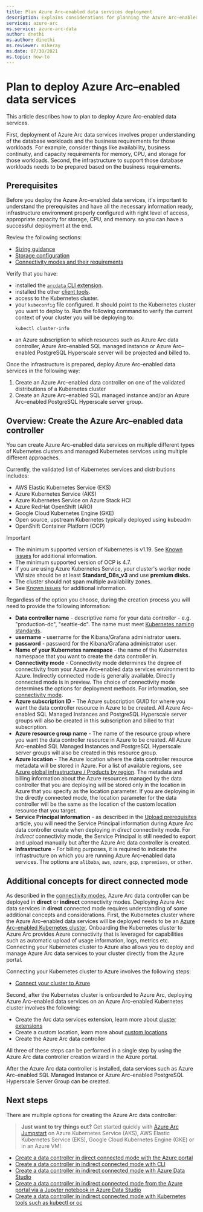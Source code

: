 ```yaml
---
title: Plan Azure Arc–enabled data services deployment
description: Explains considerations for planning the Azure Arc–enabled data services deployment
services: azure-arc
ms.service: azure-arc-data
author: dnethi
ms.author: dinethi
ms.reviewer: mikeray
ms.date: 07/30/2021
ms.topic: how-to
---
```

# Plan to deploy Azure Arc–enabled data services

This article describes how to plan to deploy Azure Arc–enabled data services.


First, deployment of Azure Arc data services involves proper understanding of the database workloads and the business requirements for those workloads. For example, consider things like availability, business continuity, and capacity requirements for memory, CPU, and storage for those workloads. Second, the infrastructure to support those database workloads needs to be prepared based on the business requirements.

## Prerequisites

Before you deploy the Azure Arc–enabled data services, it's important to understand the prerequisites and have all the necessary information ready, infrastructure environment properly configured with right level of access, appropriate capacity for storage, CPU, and memory. so you can have a successful deployment at the end.

Review the following sections:
- [Sizing guidance](sizing-guidance.md)
- [Storage configuration](storage-configuration.md)
- [Connectivity modes and their requirements](connectivity.md)

Verify that you have:
- installed the [`arcdata` CLI extension](install-arcdata-extension.md).
- installed the other [client tools](install-client-tools.md).
- access to the Kubernetes cluster.
- your `kubeconfig` file configured. It should point to the Kubernetes cluster you want to deploy to. Run the following command to verify the current context of your cluster you will be deploying to:
   ```console
   kubectl cluster-info
   ```
- an Azure subscription to which resources such as Azure Arc data controller, Azure Arc–enabled SQL managed instance or Azure Arc–enabled PostgreSQL Hyperscale server will be projected and billed to.

Once the infrastructure is prepared, deploy Azure Arc–enabled data services in the following way:
1. Create an Azure Arc–enabled data controller on one of the validated distributions of a Kubernetes cluster
1. Create an Azure Arc–enabled SQL managed instance and/or an Azure Arc–enabled PostgreSQL Hyperscale server group.

## Overview: Create the Azure Arc–enabled data controller

You can create Azure Arc–enabled data services on multiple different types of Kubernetes clusters and managed Kubernetes services using multiple different approaches.

Currently, the validated list of Kubernetes services and distributions includes:


- AWS Elastic Kubernetes Service (EKS)
- Azure Kubernetes Service (AKS)
- Azure Kubernetes Service on Azure Stack HCI
- Azure RedHat OpenShift (ARO)
- Google Cloud Kubernetes Engine (GKE)
- Open source, upstream Kubernetes typically deployed using kubeadm
- OpenShift Container Platform (OCP)

> [!IMPORTANT]
> * The minimum supported version of Kubernetes is v1.19. See [Known issues](./release-notes.md#known-issues) for additional information.
> * The minimum supported version of OCP is 4.7.
> * If you are using Azure Kubernetes Service, your cluster's worker node VM size should be at least **Standard_D8s_v3** and use **premium disks.** 
> * The cluster should not span multiple availability zones. 
> * See [Known issues](./release-notes.md#known-issues) for additional information.

Regardless of the option you choose, during the creation process you will need to provide the following information:

- **Data controller name** - descriptive name for your data controller - e.g. "production-dc", "seattle-dc". The name must meet [Kubernetes naming standards](https://kubernetes.io/docs/concepts/overview/working-with-objects/names/).
- **username** - username for the Kibana/Grafana administrator users.
- **password** - password for the Kibana/Grafana administrator user.
- **Name of your Kubernetes namespace** - the name of the Kubernetes namespace that you want to create the data controller in.
- **Connectivity mode** - Connectivity mode determines the degree of connectivity from your Azure Arc–enabled data services environment to Azure. Indirectly connected mode is generally available. Directly connected mode is in preview.  The choice of connectivity mode determines the options for deployment methods.  For information, see [connectivity mode](./connectivity.md).
- **Azure subscription ID** - The Azure subscription GUID for where you want the data controller resource in Azure to be created.  All Azure Arc–enabled SQL Managed Instances and PostgreSQL Hyperscale server groups will also be created in this subscription and billed to that subscription.
- **Azure resource group name** - The name of the resource group where you want the data controller resource in Azure to be created.  All Azure Arc–enabled SQL Managed Instances and PostgreSQL Hyperscale server groups will also be created in this resource group.
- **Azure location** - The Azure location where the data controller resource metadata will be stored in Azure. For a list of available regions, see [Azure global infrastructure / Products by region](https://azure.microsoft.com/global-infrastructure/services/?products=azure-arc). The metadata and billing information about the Azure resources managed by the data controller that you are deploying will be stored only in the location in Azure that you specify as the location parameter. If you are deploying in the directly connected mode, the location parameter for the data controller will be the same as the location of the custom location resource that you target.
- **Service Principal information** - as described in the [Upload prerequisites](upload-metrics-and-logs-to-azure-monitor.md) article, you will need the Service Principal information during Azure Arc data controller create when deploying in *direct* connectivity mode. For *indirect* connectivity mode, the Service Principal is still needed to export and upload manually but after the Azure Arc data controller is created.
- **Infrastructure** - For billing purposes, it is required to indicate the infrastructure on which you are running Azure Arc–enabled data services.  The options are `alibaba`, `aws`, `azure`, `gcp`, `onpremises`, or `other`.

## Additional concepts for direct connected mode

As described in the [connectivity modes](./connectivity.md), Azure Arc data controller can be deployed in **direct** or **indirect** connectivity modes. Deploying Azure Arc data services in **direct** connected mode requires understanding of some additional concepts and considerations.
First, the Kubernetes cluster where the Azure Arc–enabled data services will be deployed needs to be an [Azure Arc–enabled Kubernetes cluster](../kubernetes/overview.md). Onboarding the Kubernetes cluster to Azure Arc provides Azure connectivity that is leveraged for capabilities such as automatic upload of usage information, logs, metrics etc. Connecting your Kubernetes cluster to Azure also allows you to deploy and manage Azure Arc data services to your cluster directly from the Azure portal.

Connecting your Kubernetes cluster to Azure involves the following steps:
- [Connect your cluster to Azure](../kubernetes/quickstart-connect-cluster.md)

Second, after the Kubernetes cluster is onboarded to Azure Arc, deploying Azure Arc–enabled data services on an Azure Arc–enabled Kubernetes cluster involves the following:
- Create the Arc data services extension, learn more about [cluster extensions](../kubernetes/conceptual-extensions.md)
- Create a custom location, learn more about [custom locations](../kubernetes/conceptual-custom-locations.md)
- Create the Azure Arc data controller

All three of these steps can be performed in a single step by using the Azure Arc data controller creation wizard in the Azure portal.

After the Azure Arc data controller is installed, data services such as Azure Arc–enabled SQL Managed Instance or Azure Arc–enabled PostgreSQL Hyperscale Server Group can be created.


## Next steps

There are multiple options for creating the Azure Arc data controller:

> **Just want to try things out?**
> Get started quickly with [Azure Arc Jumpstart](https://azurearcjumpstart.io/azure_arc_jumpstart/azure_arc_data/) on Azure Kubernetes Service (AKS), AWS Elastic Kubernetes Service (EKS), Google Cloud Kubernetes Engine (GKE) or in an Azure VM!
>
- [Create a data controller in direct connected mode with the Azure portal](create-data-controller-direct-prerequisites.md)
- [Create a data controller in indirect connected mode with CLI](create-data-controller-indirect-cli.md)
- [Create a data controller in indirect connected mode with Azure Data Studio](create-data-controller-indirect-azure-data-studio.md)
- [Create a data controller in indirect connected mode from the Azure portal via a Jupyter notebook in Azure Data Studio](create-data-controller-indirect-azure-portal.md)
- [Create a data controller in indirect connected mode with Kubernetes tools such as kubectl or oc](create-data-controller-using-kubernetes-native-tools.md)
